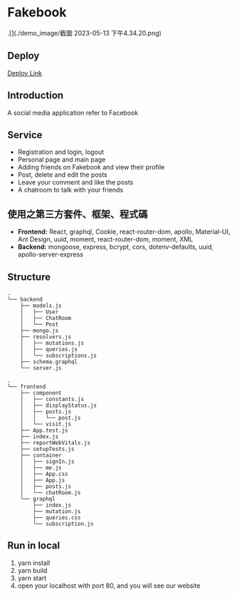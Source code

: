 # Fakebook
.[](./demo_image/截圖 2023-05-13 下午4.34.20.png)

## Deploy
[Deploy Link](https://fakebook-likz6q6aoa-uc.a.run.app)


## Introduction
A social media application refer to Facebook

## Service
* Registration and login, logout
* Personal page and main page
* Adding friends on Fakebook and view their profile
* Post, delete and edit the posts
* Leave your comment and like the posts
* A chatroom to talk with your friends

## 使用之第三方套件、框架、程式碼
* **Frontend:** React, graphql, Cookie, react-router-dom, apollo, Material-UI, Ant Design, uuid, moment, react-router-dom, moment, XML
* **Backend:** mongoose, express, bcrypt, cors, dotenv-defaults, uuid, apollo-server-express

## Structure
```
.
└── backend
    ├── models.js
    │   ├── User
    │   ├── ChatRoom
    │   └── Post
    ├── mongo.js
    ├── resolvers.js
    │   ├── mutations.js
    │   ├── queries.js
    │   └── subscriptions.js
    ├── schema.graphql
    └── server.js

.
└── frontend
    ├── component
    │   ├── constants.js
    │   ├── displayStatus.js
    │   ├── posts.js
    │   │   └── post.js
    │   └── visit.js
    ├── App.test.js
    ├── index.js
    ├── reportWebVitals.js
    ├── setupTests.js
    ├── container
    │   ├── signIn.js
    │   ├── me.js
    │   ├── App.css
    │   ├── App.js
    │   ├── posts.js
    │   └── chatRoom.js
    └── graphql
        ├── index.js
        ├── mutation.js
        ├── queries.css
        └── subscription.js
```


## Run in local
1. yarn install
2. yarn build
3. yarn start
4. open your localhost with port 80, and you will see our website
